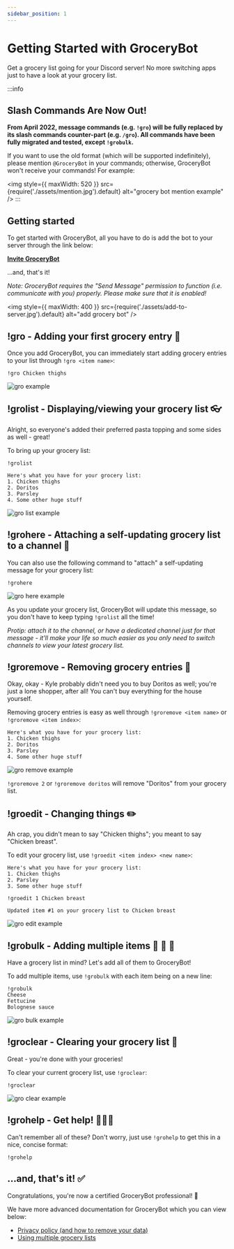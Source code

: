 ```yaml
---
sidebar_position: 1
---
```


# Getting Started with GroceryBot

Get a grocery list going for your Discord server! No more switching apps just to have a look at your grocery list.

:::info

## Slash Commands Are Now Out!

**From April 2022, message commands (e.g. `!gro`) will be fully replaced by its slash commands counter-part (e.g. `/gro`). All commands have been fully migrated and tested, except `!grobulk`.**

If you want to use the old format (which will be supported indefinitely), please mention `@GroceryBot` in your commands; otherwise, GroceryBot won't receive your commands! For example:

<img style={{ maxWidth: 520 }} src={require('./assets/mention.jpg').default} alt="grocery bot mention example" />
:::

## Getting started

To get started with GroceryBot, all you have to do is add the bot to your server through the link below:

**[Invite GroceryBot](https://discord.com/oauth2/authorize?client_id=815120759680532510&permissions=2048&scope=bot)**

...and, that's it!

_Note: GroceryBot requires the "Send Message" permission to function (i.e. communicate with you) properly. Please make sure that it is enabled!_

<!-- ![add grocery bot](./assets/add-to-server.jpg) -->

<img style={{ maxWidth: 400 }} src={require('./assets/add-to-server.jpg').default} alt="add grocery bot" />

## !gro - Adding your first grocery entry 📝

<!-- Picture this: you're currently in a Discord convo with your housemates. You're deciding on what to eat, and suddenly, an eureka hits you: a pasta dish would be amazing! You have to buy the ingredients first though. There are now 2 scenarios: you pull out your phone, fiddle around with a grocery list app, switch between that app and Discord multiple times as you telegraph what your housemates want on your pasta to your app; or...

...you just use GroceryBot and tell your housemates to add their desired ingredients themselves. Oh, and don't forget the snacks! -->

Once you add GroceryBot, you can immediately start adding grocery entries to your list through `!gro <item name>`:

```
!gro Chicken thighs
```

![gro example](./assets/gro.jpg)

## !grolist - Displaying/viewing your grocery list 👓

Alright, so everyone's added their preferred pasta topping and some sides as well - great!

To bring up your grocery list:

```
!grolist
```

```
Here's what you have for your grocery list:
1. Chicken thighs
2. Doritos
3. Parsley
4. Some other huge stuff
```

![gro list example](./assets/grolist.jpg)

## !grohere - Attaching a self-updating grocery list to a channel 📲

You can also use the following command to "attach" a self-updating message for your grocery list:

```
!grohere
```

![gro here example](./assets/grohere.gif)

As you update your grocery list, GroceryBot will update this message, so you don't have to keep typing `!grolist` all the time!

_Protip: attach it to the channel, or have a dedicated channel just for that message - it'll make your life so much easier as you only need to switch channels to view your latest grocery list._

## !groremove - Removing grocery entries 🧹

Okay, okay - Kyle probably didn't need you to buy Doritos as well; you're just a lone shopper, after all! You can't buy everything for the house yourself.

Removing grocery entries is easy as well through `!groremove <item name>` or `!groremove <item index>`:

```
Here's what you have for your grocery list:
1. Chicken thighs
2. Doritos
3. Parsley
4. Some other huge stuff
```

![gro remove example](./assets/groremove.jpg)

`!groremove 2` or `!groremove doritos` will remove "Doritos" from your grocery list.

## !groedit - Changing things ✏️

Ah crap, you didn't mean to say "Chicken thighs"; you meant to say "Chicken breast".

To edit your grocery list, use `!groedit <item index> <new name>`:

```
Here's what you have for your grocery list:
1. Chicken thighs
2. Parsley
3. Some other huge stuff
```

```
!groedit 1 Chicken breast
```

```
Updated item #1 on your grocery list to Chicken breast
```

![gro edit example](./assets/groedit.jpg)

## !grobulk - Adding multiple items 📝 📝 📝

Have a grocery list in mind? Let's add all of them to GroceryBot!

To add multiple items, use `!grobulk` with each item being on a new line:

```
!grobulk
Cheese
Fettucine
Bolognese sauce
```

![gro bulk example](./assets/grobulk.jpg)

## !groclear - Clearing your grocery list 🧹

Great - you're done with your groceries!

To clear your current grocery list, use `!groclear`:

```
!groclear
```

![gro clear example](./assets/groclear.jpg)

## !grohelp - Get help! 👨🏻‍⚕️

Can't remember all of these? Don't worry, just use `!grohelp` to get this in a nice, concise format:

```
!grohelp
```

## ...and, that's it! ✅

Congratulations, you're now a certified GroceryBot professional! 🎉

We have more advanced documentation for GroceryBot which you can view below:

- [Privacy policy (and how to remove your data)](/privacy-policy)
- [Using multiple grocery lists](./multilist.md)

